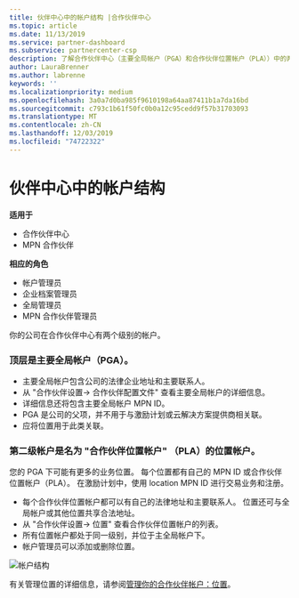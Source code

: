 ```yaml
---
title: 伙伴中心中的帐户结构 |合作伙伴中心
ms.topic: article
ms.date: 11/13/2019
ms.service: partner-dashboard
ms.subservice: partnercenter-csp
description: 了解合作伙伴中心（主要全局帐户（PGA）和合作伙伴位置帐户（PLA））中的两个帐户级别。
author: LauraBrenner
ms.author: labrenne
keywords: ''
ms.localizationpriority: medium
ms.openlocfilehash: 3a0a7d0ba985f9610198a64aa87411b1a7da16bd
ms.sourcegitcommit: c793c1b61f50fc0b0a12c95cedd9f57b31703093
ms.translationtype: MT
ms.contentlocale: zh-CN
ms.lasthandoff: 12/03/2019
ms.locfileid: "74722322"
---
```

# <a name="the-account-structure-in-partner-center"></a>伙伴中心中的帐户结构

**适用于**

- 合作伙伴中心
- MPN 合作伙伴

**相应的角色**

- 帐户管理员
- 企业档案管理员
- 全局管理员
- MPN 合作伙伴管理员

你的公司在合作伙伴中心有两个级别的帐户。

### <a name="the-top-level-is-the-primary-global-account-pga"></a>顶层是主要全局帐户（PGA）。

- 主要全局帐户包含公司的法律企业地址和主要联系人。 
- 从 "合作伙伴设置-> 合作伙伴配置文件" 查看主要全局帐户的详细信息。
- 详细信息还将包含主要全局帐户 MPN ID。 
- PGA 是公司的父项，并不用于与激励计划或云解决方案提供商相关联。 
- 应将位置用于此类关联。

### <a name="the-second-level-account-is-the-location-account-called-partner-location-account-pla"></a>第二级帐户是名为 "合作伙伴位置帐户" （PLA）的位置帐户。

您的 PGA 下可能有更多的业务位置。 每个位置都有自己的 MPN ID 或合作伙伴位置帐户（PLA）。 在激励计划中，使用 location MPN ID 进行交易业务和注册。

- 每个合作伙伴位置帐户都可以有自己的法律地址和主要联系人。 位置还可与全局帐户或其他位置共享合法地址。
- 从 "合作伙伴设置-> 位置" 查看合作伙伴位置帐户的列表。
- 所有位置帐户都处于同一级别，并位于主全局帐户下。
- 帐户管理员可以添加或删除位置。

![帐户结构](images/accountstructure.png)

有关管理位置的详细信息，请参阅[管理你的合作伙伴帐户：位置](manage-locations.md)。 




















